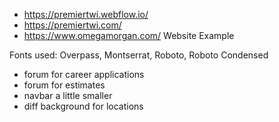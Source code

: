 - https://premiertwi.webflow.io/
- https://premiertwi.com/
- https://www.omegamorgan.com/ Website Example


Fonts used:
    Overpass,
    Montserrat,
    Roboto,
    Roboto Condensed

- forum for career applications
- forum for estimates
- navbar a little smaller
- diff background for locations
